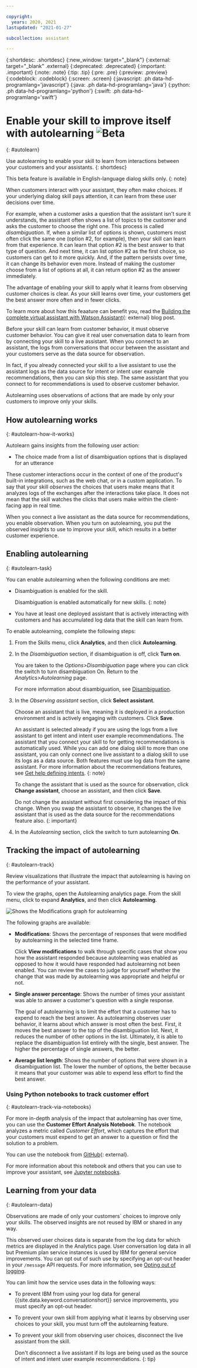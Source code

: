 ```yaml
---

copyright:
  years: 2020, 2021
lastupdated: "2021-01-27"

subcollection: assistant

---
```


{:shortdesc: .shortdesc}
{:new_window: target="_blank"}
{:external: target="_blank" .external}
{:deprecated: .deprecated}
{:important: .important}
{:note: .note}
{:tip: .tip}
{:pre: .pre}
{:preview: .preview}
{:codeblock: .codeblock}
{:screen: .screen}
{:javascript: .ph data-hd-programlang='javascript'}
{:java: .ph data-hd-programlang='java'}
{:python: .ph data-hd-programlang='python'}
{:swift: .ph data-hd-programlang='swift'}

# Enable your skill to improve itself with autolearning ![Beta](images/beta.png)
{: #autolearn}

Use autolearning to enable your skill to learn from interactions between your customers and your assistants.
{: shortdesc}

This beta feature is available in English-language dialog skills only.
{: note}

When customers interact with your assistant, they often make choices. If your underlying dialog skill pays attention, it can learn from these user decisions over time.

For example, when a customer asks a question that the assistant isn't sure it understands, the assistant often shows a list of topics to the customer and asks the customer to choose the right one. This process is called *disambiguation*. If, when a similar list of options is shown, customers most often click the same one (option #2, for example), then your skill can learn from that experience. It can learn that option #2 is the best answer to that type of question. And next time, it can list option #2 as the first choice, so customers can get to it more quickly. And, if the pattern persists over time, it can change its behavior even more. Instead of making the customer choose from a list of options at all, it can return option #2 as the answer immediately.

The advantage of enabling your skill to apply what it learns from observing customer choices is clear. As your skill learns over time, your customers get the best answer more often and in fewer clicks.

To learn more about how this feaature can benefit you, read the [Building the complete virtual assistant with Watson Assistant](https://www.ibm.com/blogs/watson/2020/05/building-the-complete-virtual-assistant-with-watson-assistant/){: external} blog post.

Before your skill can learn from customer behavior, it must observe customer behavior. You can give it real user conversation data to learn from by connecting your skill to a live assistant. When you connect to an assistant, the logs from conversations that occur between the assistant and your customers serve as the data source for observation. 

In fact, if you already connected your skill to a live assistant to use the assistant logs as the data source for intent or intent user example recommendations, then you can skip this step. The same assistant that you connect to for recommendations is used to observe customer behavior.

Autolearning uses observations of actions that are made by only your customers to improve only your skills.

## How autolearning works
{: #autolearn-how-it-works}

Autolearn gains insights from the following user action:

- The choice made from a list of disambiguation options that is displayed for an utterance
<!-- The choice made from a list of suggestions that is included with the response in web chat integrations-->

These customer interactions occur in the context of one of the product's built-in integrations, such as the web chat, or in a custom application. To say that your skill *observes* the choices that users make means that it analyzes logs of the exchanges after the interactions take place. It does not mean that the skill watches the clicks that users make within the client-facing app in real time.

When you connect a live assistant as the data source for recommendations, you enable observation. When you turn on autolearning, you put the observed insights to use to improve your skill, which results in a better customer experience.

## Enabling autolearning
{: #autolearn-task}

You can enable autolearning when the following conditions are met:

- Disambiguation is enabled for the skill.

  Disambiguation is enabled automatically for new skills.
  {: note}
- You have at least one deployed assistant that is actively interacting with customers and has accumulated log data that the skill can learn from.

<!--Autolearning is optimized for use with the built-in web chat integration. This integration, in particular, has a *Suggestions* feature which increases the opportunities for users to make choices, and therefore for the skill to learn from them.
{: tip}-->

To enable autolearning, complete the following steps:

1.  From the Skills menu, click **Analytics**, and then click **Autolearning**.
1.  In the *Disambiguation* section, if disambiguation is off, click **Turn on**. 

    You are taken to the *Options>Disambiguation* page where you can click the switch to turn disambiguation On. Return to the *Analytics>Autolearning* page.

    For more information about disambiguation, see [Disambiguation](/docs/assistant?topic=assistant-dialog-runtime#dialog-runtime-disambiguation).

1.  In the *Observing assistant* section, click **Select assistant**.

    Choose an assistant that is live, meaning it is deployed in a production environment and is actively engaging with customers. Click **Save**.

    An assistant is selected already if you are using the logs from a live assistant to get intent and intent user example recommendations. The assistant that you connect your skill to for getting recommendations is automatically used. While you can add one dialog skill to more than one assistant, you can only connect one live assistant to a dialog skill to use its logs as a data source. Both features must use log data from the same assistant. For more information about the recommendations features, see [Get help defining intents](/docs/assistant?topic=assistant-intent-recommendations).
    {: note}

    To change the assistant that is used as the source for observation, click **Change assistant**, choose an assistant, and then click **Save**.

    Do not change the assistant without first considering the impact of this change. When you swap the assistant to observe, it changes the live assistant that is used as the data source for the recommendations feature also.
    {: important}

1.  In the *Autolearning* section, click the switch to turn autolearning **On**.

## Tracking the impact of autolearning
{: #autolearn-track}

Review visualizations that illustrate the impact that autolearning is having on the performance of your assistant.

To view the graphs, open the Autolearning analytics page. From the skill menu, click to expand **Analytics**, and then click **Autolearning**.

![Shows the Modifications graph for autolearning](/images/autolearn-modifications.png)

The following graphs are available:

- **Modifications**: Shows the percentage of responses that were modified by autolearning in the selected time frame.

  Click **View modifications** to walk through specific cases that show you how the assistant responded because autolearning was enabled as opposed to how it would have responded had autolearning not been enabled. You can review the cases to judge for yourself whether the change that was made by autolearning was appropriate and helpful or not.
- **Single answer percentage**: Shows the number of times your assistant was able to answer a customer's question with a single response.

  The goal of autolearning is to limit the effort that a customer has to expend to reach the best answer. As autolearning observes user behavior, it learns about which answer is most often the best. First, it moves the best answer to the top of the disambiguation list. Next, it reduces the number of other options in the list. Ultimately, it is able to replace the disambiguation list entirely with the single, best answer. The higher the percentage of single answers, the better.
- **Average list length**: Shows the number of options that were shown in a disambiguation list. The lower the number of options, the better because it means that your customer was able to expend less effort to find the best answer.

### Using Python notebooks to track customer effort
{: #autolearn-track-via-notebooks}

For more in-depth analysis of the impact that autolearning has over time, you can use the **Customer Effort Analysis Notebook**. The notebook analyzes a metric called *Customer Effort*, which captures the effort that your customers must expend to get an answer to a question or find the solution to a problem.

You can use the notebook from [GitHub](https://github.com/watson-developer-cloud/assistant-improve-recommendations-notebook/blob/master/notebook/Customer%20Effort%20Notebook.ipynb){: external}<!-- or use the notebook with Watson Studio-->.

For more information about this notebook and others that you can use to improve your assistant, see [Jupyter notebooks](https://cloud.ibm.com/docs/assistant?topic=assistant-logs-resources#logs-resources-jupyter-notebooks).

## Learning from your data
{: #autolearn-data}

Observations are made of only your customers` choices to improve only your skills. The observed insights are not reused by IBM or shared in any way.

This observed user choices data is separate from the log data for which metrics are displayed in the Analytics page. User conversation log data in all but Premium plan service instances is used by IBM for general service improvements. You can opt out of such use by specifying an opt-out header in your `/message` API requests. For more information, see [Opting out of logging](/docs/assistant?topic=assistant-information-security#information-security-log-opt-out).

You can limit how the service uses data in the following ways:

- To prevent IBM from using your log data for general {{site.data.keyword.conversationshort}} service improvements, you must specify an opt-out header.
- To prevent your own skill from applying what it learns by observing user choices to your skill, you must turn off the autolearning feature.
- To prevent your skill from observing user choices, disconnect the live assistant from the skill. 

  Don't disconnect a live assistant if its logs are being used as the source of intent and intent user example recommendations.
  {: tip}

